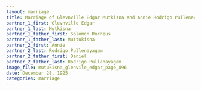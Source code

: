 ```yaml
---
layout: marriage
title: Marriage of Glevnville Edgar Mutkisna and Annie Rodrigo Pullenayagam
partner_1_first: Glevnville Edgar
partner_1_last: Mutkisna
partner_1_father_first: Solomon Rocheus
partner_1_father_last: Muttukisna
partner_2_first: Annie
partner_2_last: Rodrigo Pullenayagam
partner_2_father_first: Daniel
partner_2_father_last: Rodrigo Pullanayagam
image_file: mutukisna_glenvile_edgar_page_896
date: December 28, 1925
categories: marriage
---
```


